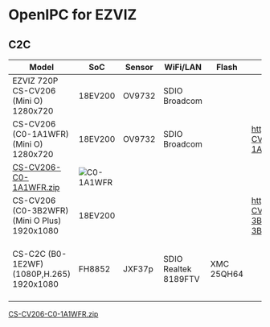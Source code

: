 # OpenIPC for EZVIZ



## C2C
| Model | SoC | Sensor | WiFi/LAN | Flash | Firmware | Additional |
| --- | --- | --- | --- | --- | --- | --- | 
| EZVIZ 720P CS-CV206 (Mini O) 1280x720 | 18EV200 | OV9732 | SDIO Broadcom |  |  | ![EZVIZ720P](https://user-images.githubusercontent.com/1933140/231879932-02bcdb45-6ba5-4de1-b10c-3b10cb60ff4d.jpg) |
| CS-CV206 (C0-1A1WFR) (Mini O) 1280x720 | 18EV200 | OV9732 | SDIO Broadcom |  | http://usdownload.ezvizlife.com/device/CS-CV206-C0-1A1WFR/2.0/CS-CV206-C0-1A1WFR.dav From GH 
[CS-CV206-C0-1A1WFR.zip](https://github.com/FlyRouter/device-ezviz/files/11226434/CS-CV206-C0-1A1WFR.zip) | ![C0-1A1WFR](https://user-images.githubusercontent.com/1933140/231878722-e57344a8-912d-4779-aadd-545332c6b0d6.jpg) |
| CS-CV206 (C0-3B2WFR) (Mini O Plus) 1920x1080 | 18EV200 |  |  |  | http://usdownload.ezvizlife.com/device/CS-CV206-C0-3B2WFR/2.0/CS-CV206-C0-3B2WFR.dav  From GH [CS-CV206-C0-3B2WFR.zip](https://github.com/FlyRouter/device-ezviz/files/11226315/CS-CV206-C0-3B2WFR.zip) | ![C0-3B2WFR](https://user-images.githubusercontent.com/1933140/231879367-918625e2-bf22-4bb0-b554-d2b437ae2ceb.jpg) |
| CS-C2C (B0-1E2WF) (1080P,H.265) 1920x1080 | FH8852 | JXF37p | SDIO Realtek 8189FTV | XMC 25QH64 |  | SoC marked as HK-2018-11 ![B0-1E2WF](https://user-images.githubusercontent.com/1933140/231880531-702d4670-368b-47da-b06f-869d36620480.jpg)|



[CS-CV206-C0-1A1WFR.zip](https://github.com/FlyRouter/device-ezviz/files/11226434/CS-CV206-C0-1A1WFR.zip)
